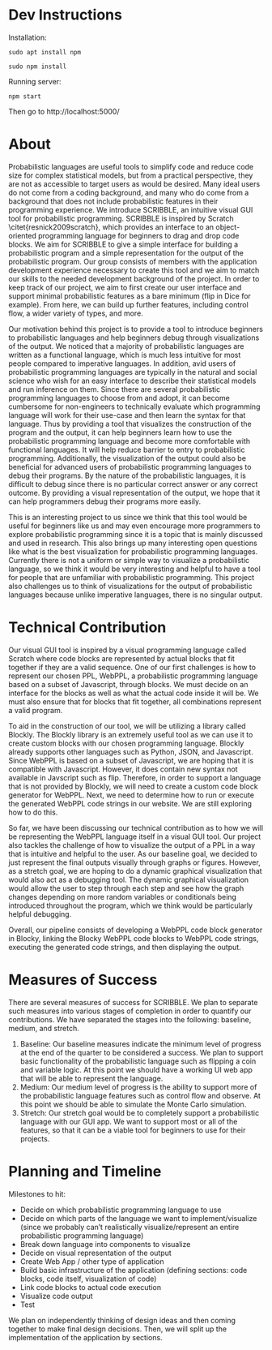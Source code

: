 # Dev Instructions

Installation:

`sudo apt install npm`

`sudo npm install`

Running server:

`npm start`

Then go to http://localhost:5000/

# About

Probabilistic languages are useful tools to simplify code and reduce code size for complex statistical models, but from a practical perspective, they are not as accessible to target users as would be desired. Many ideal users do not come from a coding background, and many who do come from a background that does not include probabilistic features in their programming experience. We introduce SCRIBBLE, an intuitive visual GUI tool for probabilistic programming. SCRIBBLE is inspired by Scratch \citet{resnick2009scratch}, which provides an interface to an object-oriented programming language for beginners to drag and drop code blocks. We aim for SCRIBBLE to give a simple interface for building a probabilistic program and a simple representation for the output of the probabilistic program. Our group consists of members with the application development experience necessary to create this tool and we aim to match our skills to the needed development background of the project. In order to keep track of our project, we aim to first create our user interface and support minimal probabilistic features as a bare minimum (flip in Dice for example). From here, we can build up further features, including control flow, a wider variety of types, and more.

Our motivation behind this project is to provide a tool to introduce beginners to probabilistic languages and help beginners debug through visualizations of the output. We noticed that a majority of probabilistic languages are written as a functional language, which is much less intuitive for most people compared to imperative languages. In addition, avid users of probabilistic programming languages are typically in the natural and social science who wish for an easy interface to describe their statistical models and run inference on them. Since there are several probabilistic programming languages to choose from and adopt, it can become cumbersome for non-engineers to technically evaluate which programming language will work for their use-case and then learn the syntax for that language. Thus by providing a tool that visualizes the construction of the program and the output, it can help beginners learn how to use the probabilistic programming language and become more comfortable with functional languages. It will help reduce barrier to entry to probabilistic programming. Additionally, the visualization of the output could also be beneficial for advanced users of probabilistic programming languages to debug their programs. By the nature of the probabilistic languages, it is difficult to debug since there is no particular correct answer or any correct outcome. By providing a visual representation of the output, we hope that it can help programmers debug their programs more easily. 

This is an interesting project to us since we think that this tool would be useful for beginners like us and may even encourage more programmers to explore probabilistic programming since it is a topic that is mainly discussed and used in research. This also brings up many interesting open questions like what is the best visualization for probabilistic programming languages. Currently there is not a uniform or simple way to visualize a probabilistic language, so we think it would be very interesting and helpful to have a tool for people that are unfamiliar with probabilistic programming. This project also challenges us to think of visualizations for the output of probabilistic languages because unlike imperative languages, there is no singular output. 

# Technical Contribution
Our visual GUI tool is inspired by a visual programming language called Scratch where code blocks are represented by actual blocks that fit together if they are a valid sequence. One of our first challenges is how to represent our chosen PPL, WebPPL, a probabilistic programming language based on a subset of Javascript, through blocks. We must decide on an interface for the blocks as well as what the actual code inside it will be. We must also ensure that for blocks that fit together, all combinations represent a valid program. 

To aid in the construction of our tool, we will be utilizing a library called Blockly. The Blockly library is an extremely useful tool as we can use it to create custom blocks with our chosen programming language. Blockly already supports other languages such as Python, JSON, and Javascript. Since WebPPL is based on a subset of Javascript, we are hoping that it is compatible with Javascript. However, it does contain new syntax not available in Javscript such as flip. Therefore, in order to support a language that is not provided by Blockly, we will need to create a custom code block generator for WebPPL. Next, we need to determine how to run or execute the generated WebPPL code strings in our website. We are still exploring how to do this. 

So far, we have been discussing our technical contribution as to how we will be representing the WebPPL language itself in a visual GUI tool. Our project also tackles the challenge of how to visualize the output of a PPL in a way that is intuitive and helpful to the user. As our baseline goal, we decided to just represent the final outputs visually through graphs or figures. However, as a stretch goal, we are hoping to do a dynamic graphical visualization that would also act as a debugging tool. The dynamic graphical visualization would allow the user to step through each step and see how the graph changes depending on more random variables or conditionals being introduced throughout the program, which we think would be particularly helpful debugging. 

Overall, our pipeline consists of developing a WebPPL code block generator in Blocky, linking the Blocky WebPPL code blocks to WebPPL code strings, executing the generated code strings, and then displaying the output. 

# Measures of Success
There are several measures of success for SCRIBBLE. We plan to separate such measures into various stages of completion in order to quantify our contributions. We have separated the stages into the following: baseline, medium, and stretch.
1. Baseline: Our baseline measures indicate the minimum level of progress at the end of the quarter to be considered a success. We plan to support basic functionality of the probabilistic language such as flipping a coin and variable logic. At this point we should have a working UI web app that will be able to represent the language.
2. Medium: Our medium level of progress is the ability to support more of the probabilistic language features such as control flow and observe. At this point we should be able to simulate the Monte Carlo simulation.
3. Stretch: Our stretch goal would be to completely support a probabilistic language with our GUI app. We want to support most or all of the features, so that it can be a viable tool for beginners to use for their projects.

# Planning and Timeline
Milestones to hit: 
* Decide on which probabilistic programming language to use
* Decide on which parts of the language we want to implement/visualize (since we probably can’t realistically visualize/represent an entire probabilistic programming language) 
* Break down language into components to visualize 
* Decide on visual representation of the output 
* Create Web App / other type of application
* Build basic infrastructure of the application (defining sections: code blocks, code itself, visualization of code) 
* Link code blocks to actual code execution
* Visualize code output
* Test

We plan on independently thinking of design ideas and then coming together to make final design decisions. Then, we will split up the implementation of the application by sections. 
